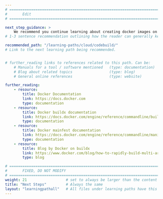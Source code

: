 ```yaml
---
# ================================================================================
#       Edit
# ================================================================================

next_step_guidance: >
    We recommend you continue learning about creating docker images on Arm servers. The learning path using AWS CodeBuild is a great next step.
# 1-3 sentence recommendation outlining how the reader can generally keep learning about these topics, and a specific explanation of why the next step is being recommended.

recommended_path: "/learning-paths/cloud/codebuild/"
# Link to the next learning path being recommended.


# further_reading links to references related to this path. Can be:
    # Manuals for a tool / software mentioned   (type: documentation)
    # Blog about related topics                 (type: blog)
    # General online references                 (type: website) 

further_reading:
    - resource:
        title: Docker Documentation
        link: https://docs.docker.com
        type: documentation
    - resource:
        title: Docker buildx documentation
        link: https://docs.docker.com/engine/reference/commandline/buildx
        type: documentation
    - resource:
        title: Docker mainfest documentation
        link: https://docs.docker.com/engine/reference/commandline/manifest
        type: documentation
    - resource:
        title: Blog by Docker on buildx
        link: https://www.docker.com/blog/how-to-rapidly-build-multi-architecture-images-with-buildx
        type: blog

# ================================================================================
#       FIXED, DO NOT MODIFY
# ================================================================================
weight: 21                  # set to always be larger than the content in this path, and one more than 'review'
title: "Next Steps"         # Always the same
layout: "learningpathall"   # All files under learning paths have this same wrapper
---
```

